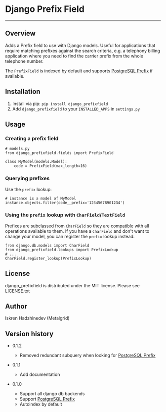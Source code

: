 # Django Prefix Field

--------------------------------------------------------------------------------

## Overview

Adds a Prefix field to use with Django models. Useful for applications that require matching prefixes against the search criteria, e.g. a telephony billing application where you need to find the carrier prefix from the whole telephone number.

The `PrefixField` is indexed by default and supports [PostgreSQL Prefix](https://github.com/dimitri/prefix) if available.

## Installation

1. Install via pip: `pip install django_prefixfield`
2. Add `django_prefixfield` to your `INSTALLED_APPS` in `settings.py`

## Usage

### Creating a prefix field

```
# models.py
from django_prefixfield.fields import PrefixField

class MyModel(models.Model):
    code = PrefixField(max_length=16)
```

### Querying prefixes

Use the `prefix` lookup:

```
# instance is a model of MyModel
instance.objects.filter(code__prefix='12345678901234')
```

### Using the `prefix` lookup with `CharField`/`TextField`

Prefixes are subclassed from `CharField` so they are compatible with all operations available to them. If you have a `CharField` and don't want to change your model, you can register the `prefix` lookup instead.

```
from django.db.models import CharField
from django_prefixfield.lookups import PrefixLookup
# ...
CharField.register_lookup(PrefixLookup)
```

## License

django_prefixfield is distributed under the MIT license. Please see LICENSE.txt

## Author

Iskren Hadzhinedev (Metalgrid)

## Version history

- 0.1.2

  - Removed redundant subquery when looking for [PostgreSQL Prefix](https://github.com/dimitri/prefix)

- 0.1.1

  - Add documentation

- 0.1.0

  - Support all django db backends
  - Support [PostgreSQL Prefix](https://github.com/dimitri/prefix)
  - Autoindex by default
